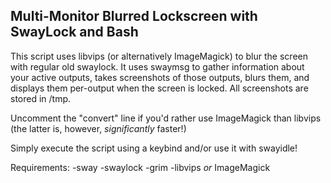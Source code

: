 ## Multi-Monitor Blurred Lockscreen with SwayLock and Bash

This script uses libvips (or alternatively ImageMagick) to blur the screen with regular old swaylock.
It uses swaymsg to gather information about your active outputs, takes screenshots of those outputs, blurs them, and displays them per-output when the screen is locked.
All screenshots are stored in /tmp.

Uncomment the "convert" line if you'd rather use ImageMagick than libvips (the latter is, however, *significantly* faster!)

Simply execute the script using a keybind and/or use it with swayidle!

Requirements:
-sway
-swaylock
-grim
-libvips *or* ImageMagick
